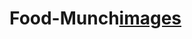 # Food-Munch[images](https://github.com/user-attachments/assets/4a498c71-fb6f-41d0-a512-dcf4fdea67b4)
